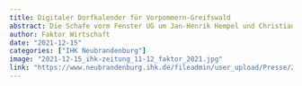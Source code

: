 ```yaml
---
title: Digitaler Dorfkalender für Vorpommern-Greifswald
abstract: Die Schafe vorm Fenster UG um Jan-Henrik Hempel und Christian Sauer baut zurzeit für alle Dörfer des Landkreises Vorpommern-Greifswald digitale Terminlisten auf.
author: Faktor Wirtschaft
date: "2021-12-15"
categories: ["IHK Neubrandenburg"]
image: "2021-12-15_ihk-zeitung_11-12_faktor_2021.jpg"
link: "https://www.neubrandenburg.ihk.de/fileadmin/user_upload/Presse/2_screen.pdf"
---
```

